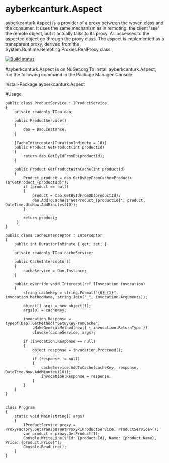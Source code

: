 # ayberkcanturk.Aspect
ayberkcanturk.Aspect is a provider of a proxy between the woven class and the consumer. It uses the same mechanism as in remoting: the client 'see' the remote object, but it actually talks to its proxy. All accesses to the aspected object go through the proxy class. The aspect is implemented as a transparent proxy, derived from the System.Runtime.Remoting.Proxies.RealProxy class.

[![Build status](https://ci.appveyor.com/api/projects/status/vfkhov9s5prklpr9?svg=true)](https://ci.appveyor.com/project/ayberkcanturk/ayberkcanturk-aspect)

#ayberkcanturk.Aspect is on NuGet.org
To install ayberkcanturk.Aspect, run the following command in the Package Manager Console:

Install-Package ayberkcanturk.Aspect

#Usage


    public class ProductService : IProductService
    {
        private readonly IDao dao;

        public ProductService()
        {
            dao = Dao.Instance;
        }

        [CacheInterceptor(DurationInMinute = 10)]
        public Product GetProduct(int productId)
        {
            return dao.GetByIdFromDb(productId);
        }
        
        public Product GetProductWithCache(int productId)
        {
            Product product = dao.GetByKeyFromCache<Product>($"GetProduct_{productId}");
            if (product == null)
            {
                product = dao.GetByIdFromDb(productId);
                dao.AddToCache($"GetProduct_{productId}", product, DateTime.UtcNow.AddMinutes(10));
            }

            return product;
         }
    }

    public class CacheInterceptor : Interceptor
    {
        public int DurationInMinute { get; set; }

        private readonly IDao cacheService;

        public CacheInterceptor()
        {
            cacheService = Dao.Instance;
        }

        public override void Intercept(ref IInvocation invocation)
        {
            string cacheKey = string.Format("{0}_{1}", invocation.MethodName, string.Join("_", invocation.Arguments));

            object[] args = new object[1];
            args[0] = cacheKey;

            invocation.Response = typeof(Dao).GetMethod("GetByKeyFromCache")
                .MakeGenericMethod(new[] { invocation.ReturnType })
                .Invoke(cacheService, args);

            if (invocation.Response == null)
            {
                object response = invocation.Procceed();

                if (response != null)
                {
                    cacheService.AddToCache(cacheKey, response, DateTime.Now.AddMinutes(10));
                    invocation.Response = response;
                }
            }
        }
    }
        
        
    class Program
    {
        static void Main(string[] args)
        {    
            IProductService proxy = ProxyFactory.GetTransparentProxy<IProductService, ProductService>();
            var product = proxy.GetProduct(1);
            Console.WriteLine($"Id: {product.Id}, Name: {product.Name}, Price: {product.Price}");
            Console.ReadLine();
        }
    }
